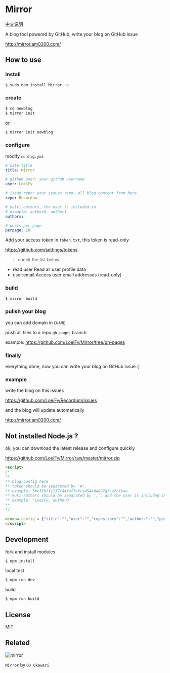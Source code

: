 # Mirror

[中文说明](http://mirror.am0200.com/#11)

A blog tool powered by GitHub, write your blog on GitHub issue

http://mirror.am0200.com/

## How to use

### install

```bash
$ sudo npm install Mirror -g
```

### create

```bash
$ cd newblog
$ mirror init
```

or

```bash
$ mirror init newblog
```

### configure

modify `config.yml`

```yml
# site title
title: Mirror

# github user: your github username
user: LoeiFy

# issue repo: your issues repo, all blog content from here
repo: Recordum

# multi-authors, the user is included in
# example: author0, author1
authors:

# posts per page
perpage: 10
```

Add your access token in `token.txt`, this token is read-only

https://github.com/settings/tokens

> check the list below

- read:user   Read all user profile data
- user:email  Access user email addresses (read-only)

### build

```bash
$ mirror build
```

### pulish your blog

you can add domain in `CNAME`

push all files to a repo `gh-pages` branch

example: https://github.com/LoeiFy/Mirror/tree/gh-pages

### finally

everything done, now you can write your blog on GitHub issue :)

### example

write the blog on this issues

https://github.com/LoeiFy/Recordum/issues

and the blog will update automatically

http://mirror.am0200.com/

## Not installed Node.js ?

ok, you can download the latest release and configure quickly

https://github.com/LoeiFy/Mirror/raw/master/mirror.zip

```html
<script>
/*
**
** blog config here
** token should be separated by '#'.
** example: 5#c31bffc137f44faf7efcs4544da827g7ca2cfeaa
** muti-authors should be separated by ','. and the user is included in.
** example: 'LoeiFy, author0'
**
*/

window.config = {"title":"","user":"","repository":"","authors":"","perpage":"","token":""}
</script>
```

## Development

fork and install modules

```bash
$ npm install
```

local test

```bash
$ npm run dev
```

build

```bash
$ npm run build
```

## License

MIT

## Related

![mirror](https://cloud.githubusercontent.com/assets/2193211/12321915/c66d8b12-baeb-11e5-9612-b188f5272e3b.jpg)

`Mirror` by `DJ Okawari`

